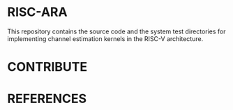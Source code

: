 # RISC-ARA
This repository contains the source code and the system test directories for implementing channel estimation kernels in the RISC-V architecture.




# CONTRIBUTE


# REFERENCES
